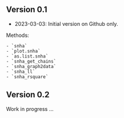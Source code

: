 ## Version 0.1

- 2023-03-03: Initial version on Github only.

Methods:

    - `snha`
    - `plot.snha`
    - `as.list.snha`
    - `snha_get_chains`
    - `snha_graph2data`
    - `snha_ll`
    - `snha_rsquare`

## Version 0.2

Work in progress ...
